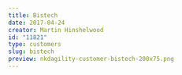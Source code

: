 ```yaml
---
title: Bistech
date: 2017-04-24
creator: Martin Hinshelwood
id: "11821"
type: customers
slug: bistech
preview: nkdagility-customer-bistech-200x75.png
---
```

